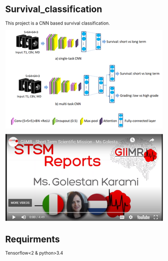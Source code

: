 # Survival_classification
This project is a CNN based survival classification. 


<p>
    <img src="network.png" alt>
    <em></em>
</p>

[![Watch the video](youtube.png)](https://youtu.be/euSkGhheGRw)

# Requirments

Tensorflow<2 & python>3.4

